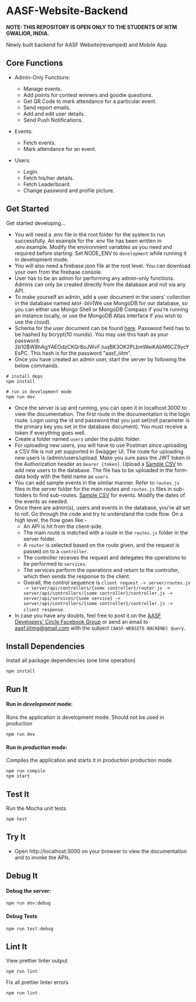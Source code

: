 # AASF-Website-Backend

**NOTE: THIS REPOSITORY IS OPEN ONLY TO THE STUDENTS OF IIITM GWALIOR, INDIA.**

Newly built backend for AASF Website(revamped) and Mobile App. 

## Core Functions

- Admin-Only Functions:

  - Manage events.
  - Add points for contest winners and goodie questions.
  - Get QR Code to mark attendance for a particular event.
  - Send report emails.
  - Add and edit user details.
  - Send Push Notifications.

- Events:

  - Fetch events.
  - Mark attendance for an event.

- Users:
  - Login.
  - Fetch his/her details.
  - Fetch Leaderboard.
  - Change password and profile picture.

## Get Started

Get started developing...

- You will need a .env file in the root folder for the system to run successfully. An example for the .env file has been written in .env.example. Modify the environment variables as you need and required before starting. Set NODE_ENV to `development` while running it in development mode.
- You will also need a firebase.json file at the root level. You can download your own from the firebase console.
- User has to be an admin for performing any admin-only functions. Admins can only be created directly from the database and not via any API.
- To make yourself an admin, add a user document in the users' collection in the database named `AASF-DEV`(We use MongoDB for our database, so you can either use Mongo Shell or MongoDB Compass if you're running an instance locally, or use the MongoDB Atlas interface if you wish to use the cloud). 
- Schema for the user document can be found [here](https://github.com/AASF-IIITM/aasf-website-backend/blob/master/server/models/user.js). Password field has to be hashed by bcrypt(10 rounds). You may use this hash as your password: $2b$10$W8hAgYAEOdzCKQr8oJWvF.tuqBK3OK2PLbmWeiKAbM6CZ9ycYEsPC. This hash is for the password "aasf_iiitm".
- Once you have created an admin user, start the server by following the below commands.

```shell
# install deps
npm install

# run in development mode
npm run dev
```

- Once the server is up and running, you can open it in localhost:3000 to view the documentation. The first route in the documentation is the login route. Login using the id and password that you just set(roll parameter is the primary key you set in the database document). You must receive a token if everything goes well.
- Create a folder named `users` under the public folder.
- For uploading new users, you will have to use Postman since uploading a CSV file is not yet supported in Swagger UI. The route for uploading new users is /admin/users/upload. Make you sure pass the JWT token in the Authorization header as `bearer {token}`. Upload a [Sample CSV](https://docs.google.com/spreadsheets/d/1cCKq79B3jO3mMGYP6KVn42CKrc5BIbkDTCLX4RMi2JI/edit?usp=sharing) to add new users to the database. The file has to be uploaded in the form-data body with the field name as `users`.
- You can add sample events in the similar manner. Refer to `routes.js` files in the server folder for the main routes and `routes.js` files in sub-folders to find sub-routes. [Sample CSV](https://docs.google.com/spreadsheets/d/1wGRoW9a7JXwEQ15D7IyqykiEiypAoN5SroYmrxGy7W0/edit?usp=sharing) for events. Modify the dates of the events as needed.
- Once there are admin(s), users and events in the database, you're all set to roll. Go through the code and try to understand the code flow. On a high level, the flow goes like:- 
  - An API is hit from the client-side.
  - The main route is matched with a route in the `routes.js` folder in the server folder.
  - A `router` is selected based on the route given, and the request is passed on to a `controller`.
  - The controller receives the request and delegates the operations to be performed to `services`. 
  - The services perform the operations and return to the controller, which then sends the response to the client.
  - Overall, the control sequence is `client request -> server/routes.js -> server/api/controllers/{some controller}/router.js -> server/api/controllers/{some controller}/controller.js -> server/api/services/{some service} -> server/api/controllers/{some controller}/controller.js -> client response`.
- In case you have any doubts, feel free to post it on the [AASF Developers' Circle Facebook Group](https://www.facebook.com/groups/DevsCircle) or send an email to aasf.iiitmg@gmail.com with the subject `[AASF-WEBSITE-BACKEND] Query`.

## Install Dependencies

Install all package dependencies (one time operation)

```shell
npm install
```

## Run It

#### Run in _development_ mode:

Runs the application is development mode. Should not be used in production

```shell
npm run dev
```

#### Run in _production_ mode:

Compiles the application and starts it in production production mode.

```shell
npm run compile
npm start
```

## Test It

Run the Mocha unit tests

```shell
npm test
```

## Try It

- Open http://localhost:3000 on your browser to view the documentation and to invoke the APIs.

## Debug It

#### Debug the server:

```
npm run dev:debug
```

#### Debug Tests

```
npm run test:debug
```

## Lint It

View prettier linter output

```
npm run lint
```

Fix all prettier linter errors

```
npm run lint
```
